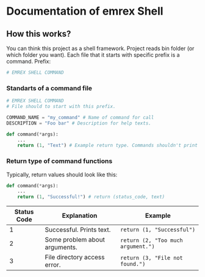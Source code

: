 # Documentation of emrex Shell

## How this works?

You can think this project as a shell framework. Project reads bin folder (or which folder you want). Each file that it starts with specific prefix is a
command. Prefix:

```python
# EMREX SHELL COMMAND
```

### Standarts of a command file

```python
# EMREX SHELL COMMAND
# File should to start with this prefix.

COMMAND_NAME = "my_command" # Name of command for call
DESCRIPTION = "Foo bar" # Description for help texts.

def command(*args):
    ...
    return (1, "Text") # Example return type. Commands shouldn't print anything.
```

### Return type of command functions

Typically, return values should look like this: 

```python
def command(*args):
    ...
    return (1, "Successful!") # return (status_code, text)
```

Status Code  | Explanation                  | Example
------------ | ---------------------------- | -----------
1            | Successful. Prints text.     | ``return (1, "Successful")``
2            | Some problem about arguments.| ``return (2, "Too much argument.")``
3            | File directory access error. | ``return (3, "File not found.")``

